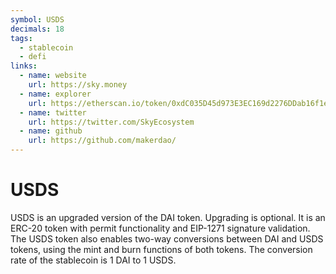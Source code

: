 ```yaml
---
symbol: USDS
decimals: 18
tags:
  - stablecoin
  - defi
links:
  - name: website
    url: https://sky.money
  - name: explorer
    url: https://etherscan.io/token/0xdC035D45d973E3EC169d2276DDab16f1e407384F
  - name: twitter
    url: https://twitter.com/SkyEcosystem
  - name: github
    url: https://github.com/makerdao/
---
```


# USDS

USDS is an upgraded version of the DAI token. Upgrading is optional. It is an ERC-20 token with permit functionality and EIP-1271 signature validation. The USDS token also enables two-way conversions between DAI and USDS tokens, using the mint and burn functions of both tokens. The conversion rate of the stablecoin is 1 DAI to 1 USDS.
